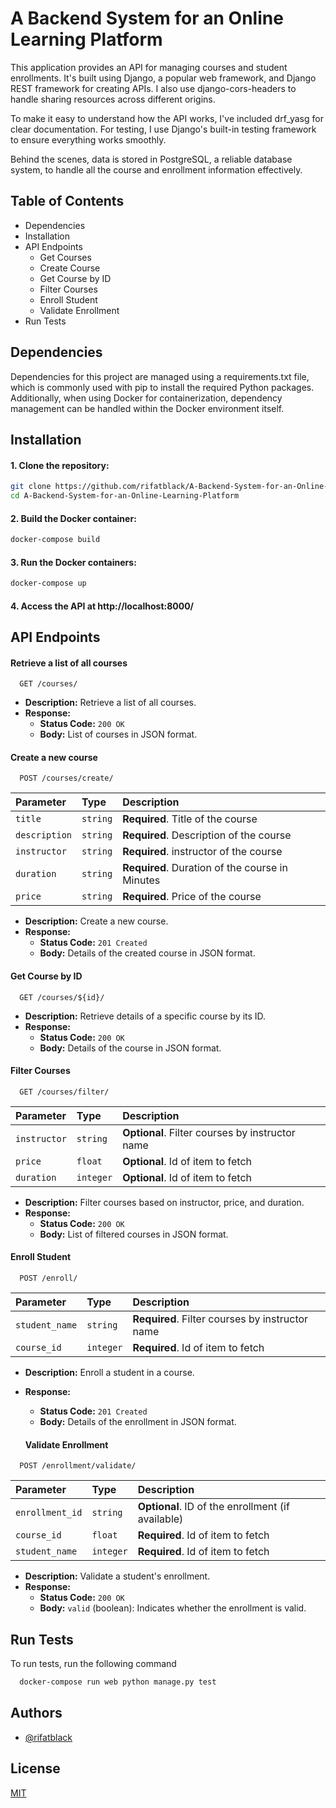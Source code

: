 
# A Backend System for an Online Learning Platform 


This application provides an API for managing courses and student enrollments. It's built using Django, a popular web framework, and Django REST framework for creating APIs. I also use django-cors-headers to handle sharing resources across different origins.

To make it easy to understand how the API works, I've included drf_yasg for clear documentation. For testing, I use Django's built-in testing framework to ensure everything works smoothly.

Behind the scenes, data is stored in PostgreSQL, a reliable database system, to handle all the course and enrollment information effectively.
## Table of Contents

- Dependencies
- Installation
- API Endpoints
    - Get Courses
    - Create Course
    - Get Course by ID
    - Filter Courses
    - Enroll Student
    - Validate Enrollment
- Run Tests



## Dependencies

Dependencies for this project are managed using a requirements.txt file, which is commonly used with pip to install the required Python packages. Additionally, when using Docker for containerization, dependency management can be handled within the Docker environment itself.



## Installation

#### 1. Clone the repository:

```bash
git clone https://github.com/rifatblack/A-Backend-System-for-an-Online-Learning-Platform 
cd A-Backend-System-for-an-Online-Learning-Platform
```

#### 2. Build the Docker container:

```bash
docker-compose build
```
#### 3. Run the Docker containers:

```bash
docker-compose up
```
#### 4. Access the API at http://localhost:8000/
    
## API Endpoints

#### Retrieve a list of all courses

```http
  GET /courses/
```
- **Description:** Retrieve a list of all courses.
- **Response:**
  - **Status Code:** `200 OK`
  - **Body:** List of courses in JSON format.

#### Create a new course

```http
  POST /courses/create/
```

| Parameter | Type     | Description                       |
| :-------- | :------- | :-------------------------------- |
| `title`      | `string` | **Required**. Title of the course |
| `description`      | `string` | **Required**. Description  of the course |
| `instructor`      | `string` | **Required**. instructor of the course |
| `duration`      | `string` | **Required**. Duration of the course in Minutes |
| `price`      | `string` | **Required**. Price of the course |

- **Description:** Create a new course.
- **Response:**
  - **Status Code:** `201 Created`
  - **Body:** Details of the created course in JSON format.



#### Get Course by ID

```http
  GET /courses/${id}/
```
- **Description:** Retrieve details of a specific course by its ID.
- **Response:**
  - **Status Code:** `200 OK`
  - **Body:** Details of the course in JSON format.





#### Filter Courses

```http
  GET /courses/filter/
```

| Parameter | Type     | Description                       |
| :-------- | :------- | :-------------------------------- |
| `instructor`      | `string` | **Optional**. Filter courses by instructor name |
| `price`      | `float` | **Optional**. Id of item to fetch |
| `duration`      | `integer` | **Optional**. Id of item to fetch |
- **Description:** Filter courses based on instructor, price, and duration.
- **Response:**
  - **Status Code:** `200 OK`
  - **Body:** List of filtered courses in JSON format.


#### Enroll Student

```http
  POST /enroll/
```

| Parameter | Type     | Description                       |
| :-------- | :------- | :-------------------------------- |
| `student_name`      | `string` | **Required**. Filter courses by instructor name |
| `course_id`      | `integer` | **Required**. Id of item to fetch |

- **Description:** Enroll a student in a course.
- **Response:**
  - **Status Code:** `201 Created`
  - **Body:** Details of the enrollment in JSON format.

  #### Validate Enrollment

```http
  POST /enrollment/validate/
```

| Parameter | Type     | Description                       |
| :-------- | :------- | :-------------------------------- |
| `enrollment_id`      | `string` | **Optional**.  ID of the enrollment (if available) |
| `course_id`      | `float` | **Required**. Id of item to fetch |
| `student_name`      | `integer` | **Required**. Id of item to fetch |
- **Description:** Validate a student's enrollment.
- **Response:**
  - **Status Code:** `200 OK`
  - **Body:** `valid` (boolean): Indicates whether the enrollment is valid.




## Run Tests

To run tests, run the following command

```bash
  docker-compose run web python manage.py test
```


## Authors

- [@rifatblack](https://github.com/rifatblack/)


## License

[MIT](https://choosealicense.com/licenses/mit/)

